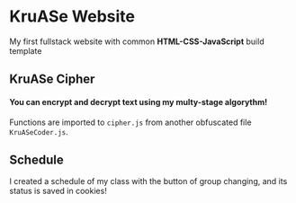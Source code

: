 # KruASe Website

My first fullstack website with common **HTML-CSS-JavaScript** build template

## KruASe Cipher
#### You can encrypt and decrypt text using **my multy-stage algorythm**!

Functions are imported to `cipher.js` from another obfuscated file `KruASeCoder.js`.

## Schedule

I created a schedule of my class with the button of group changing, and its status is saved in cookies!